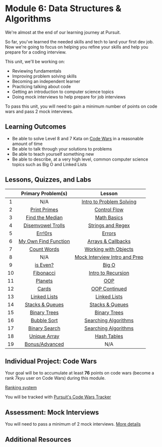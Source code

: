 # Module 6: Data Structures & Algorithms

We're almost at the end of our learning journey at Pursuit.

So far, you've learned the needed skills and tech to land your first dev job. Now we're going to focus on helping you refine your skills and help you prepare for a coding interview.

This unit, we'll be working on:

- Reviewing fundamentals
- Improving problem solving skills
- Becoming an independent learner
- Practicing talking about code
- Getting an introduction to computer science topics
- Doing mock interviews to help prepare for job interviews

To pass this unit, you will need to gain a minimum number of points on code wars and pass 2 mock interviews.

## Learning Outcomes

- Be able to solve Level 8 and 7 Kata on [Code Wars](https://docs.codewars.com/gamification/ranks/) in a reasonable amount of time
- Be able to talk through your solutions to problems
- Be able to teach yourself something new
- Be able to describe, at a very high level, common computer science topics such as Big O and Linked Lists

## Lessons, Quizzes, and Labs

|     |               Primary Problem(s)               |                         Lesson                         |
| :-: | :--------------------------------------------: | :----------------------------------------------------: |
|  1  |                      N/A                       | [Intro to Problem Solving](./intro-to-problem-solving) |
|  2  |         [Print Primes](./control-flow)         |             [Control Flow](./control-flow)             |
|  3  |        [Find the Median](./math-basics)        |              [Math Basics](./math-basics)              |
|  4  |    [Disemvowel Trolls](./strings-and-regex)    |        [Strings and Regex](./strings-and-regex)        |
|  5  |         [Err!0rs](./dealing-w-errors)          |              [Errors](./dealing-w-errors)              |
|  6  | [My Own Find Function](./arrays-and-callbacks) |      [Arrays & Callbacks](./arrays-and-callbacks)      |
|  7  |     [Count Words](./working-with-objects)      |     [Working with Objects](./working-with-objects)     |
|  8  |                      N/A                       |   [Mock Interview Intro and Prep](./mock-interviews)   |
|  9  |              [is Even?](./big-o)               |                    [Big O](./big-o)                    |
| 10  |     [Fibonacci](./fibonacci-and-recursion)     |    [Intro to Recursion](./fibonacci-and-recursion)     |
| 11  |             [Planets](./oop-intro)             |                   [OOP](./oop-intro)                   |
| 12  |            [Cards](./oop-continued)            |            [OOP Continued](./oop-continued)            |
| 13  |         [Linked Lists](./linked-lists)         |             [Linked Lists](./linked-lists)             |
| 14  |     [Stacks & Queues](./stacks-and-queues)     |         [Stacks & Queues](./stacks-and-queues)         |
| 15  |      [Binary Trees](./binary-trees-tries)      |          [Binary Trees](./binary-trees-tries)          |
| 16  |     [Bubble Sort](./searching-algorithms)      |     [Searching Algorithms](./searching-algorithms)     |
| 17  |   [Binary Search](./searching-algorithms-2)    |    [Searching Algorithms](./searching-algorithms-2)    |
| 18  |   [Unique Array](./unique-array-hash-tables)   |       [Hash Tables](./unique-array-hash-tables)        |
| 19  |     [Bonus/Advanced](./bonus-and-advanced)     |                          N/A                           |

## Individual Project: Code Wars

Your goal will be to accumulate at least **76** points on code wars (become a rank 7kyu user on Code Wars) during this module.

[Ranking system](https://docs.codewars.com/gamification/ranks/)

You will be tracked with [Pursuit's Code Wars Tracker](https://codewars-tracker-fe.herokuapp.com)

## Assessment: Mock Interviews

You will need to pass a minimum of 2 mock interviews. [More details](./mock-interviews)

## Additional Resources
